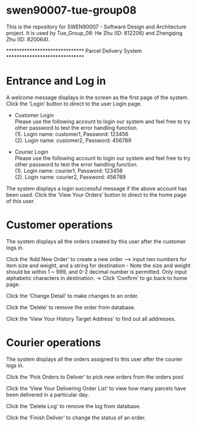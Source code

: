 # swen90007-tue-group08
This is the repository for SWEN90007 - Software Design and Architecture project. It is used by Tue_Group_08: He Zhu (ID: 812206) and Zhengqing Zhu (ID: 820064).

****************************** Parcel Delivery System ******************************

# Entrance and Log in

A welcome message displays in the screen as the first page of the system. Click the ‘Login’ button to direct to the user Login page. 

* Customer Login
<br>Please use the following account to login our system and feel free to try other password to test the error handling function. 
 <br>(1). Login name: customer1, Password: 123456
 <br>(2). Login name: customer2, Password: 456789

* Courier Login
<br>Please use the following account to login our system and feel free to try other password to test the error handling function. 
 <br>(1). Login name: courier1, Password: 123456
 <br>(2). Login name: courier2, Password: 456789
 
The system displays a login successful message if the above account has been used. Click the ‘View Your Orders’ button to direct to the home page of this user. 

# Customer operations

The system displays all the orders created by this user after the customer logs in.

Click the ‘Add New Order’ to create a new order —> input two numbers for item size and weight, and a string for destination
    - Note the size and weight should be within 1 ~ 999, and 0-2 decimal number is permitted. Only input alphabetic characters in destination. -> Click ‘Confirm’ to go back to home page.

Click the ‘Change Detail’ to make changes to an order. 

Click the ‘Delete’ to remove the order from database.

Click the ‘View Your History Target Address’ to find out all addresses.

# Courier operations

The system displays all the orders assigned to this user after the courier logs in.

Click the ‘Pick Orders to Deliver’ to pick new orders from the orders pool 

Click the ‘View Your Delivering Order List’ to view how many parcels have been delivered in a particular day.

Click the ‘Delete Log' to remove the log from database.

Click the ‘Finish Deliver’ to change the status of an order.
